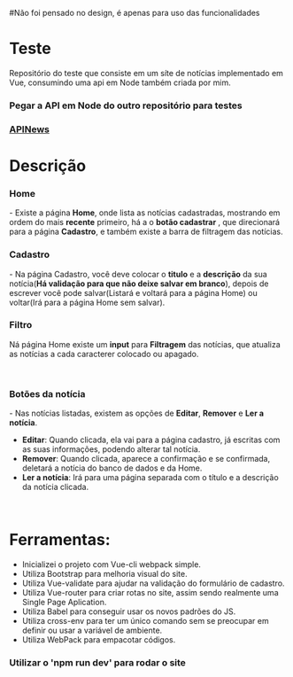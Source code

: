 #Não foi pensado no design, é apenas para uso das funcionalidades
<h1>Teste</h1>
<p>Repositório do teste que consiste em um síte de notícias implementado em Vue, consumindo uma api em Node também criada por mim.</p>

<h3>Pegar a API em Node do outro repositório para testes<h3>
  <a href="https://github.com/benunes01/apiNews"> APINews </a>

<h1>Descrição</h1>
<h3>Home</h3>
<p>- Existe a página <strong>Home</strong>, onde lista as notícias cadastradas, mostrando em ordem do mais <strong>recente</strong> primeiro, há a o <strong>botão cadastrar</strong> , que direcionará para a página <strong>Cadastro</strong>, e também existe a barra de filtragem das notícias.
<br>
 <h3>Cadastro</h3>
 - Na página Cadastro, você deve colocar o <strong>titulo</strong> e a <strong>descrição</strong> da sua notícia(<strong>Há validação para que não deixe salvar em branco</strong>), depois de escrever você pode salvar(Listará e voltará para a página Home) ou voltar(Irá para a página Home sem salvar).
<br>
 <h3>Filtro</h3>
<p>Ná página Home existe um <strong>input</strong> para <strong>Filtragem</strong> das notícias, que atualiza as notícias a cada caracterer colocado ou apagado.</p>
<br>
<h3>Botões da notícia</h3>
  - Nas notícias listadas, existem as opções de <strong>Editar</strong>, <strong>Remover</strong> e <strong>Ler a notícia</strong>.
</p>
<ul>
 <li><strong>Editar</strong>: Quando clicada, ela vai para a página cadastro, já escritas com as suas informações, podendo alterar tal notícia.</li>
  <li><strong>Remover</strong>: Quando clicada, aparece a confirmação e se confirmada, deletará a notícia do banco de dados e da Home.</li>
  <li><strong>Ler a notícia</strong>: Irá para uma página separada com o título e a descrição da notícia clicada.</li>
</ul>
<br>
<h1>Ferramentas:</h1>
<ul>
<li>Inicializei o projeto com Vue-cli webpack simple.</li>
<li>Utiliza Bootstrap para melhoria visual do site.</li>
<li>Utiliza Vue-validate para ajudar na validação do formulário de cadastro.</li>
<li>Utiliza Vue-router para criar rotas no site, assim sendo realmente uma Single Page Aplication.</li>
 <li>Utiliza Babel para conseguir usar os novos padrões do JS.</li>
 <li>Utiliza cross-env para ter um único comando sem se preocupar em definir ou usar a variável de ambiente.</li>
 <li>Utiliza WebPack para empacotar códigos.</li>
</ul>

<h3>Utilizar o 'npm run dev' para rodar o site</h3>

